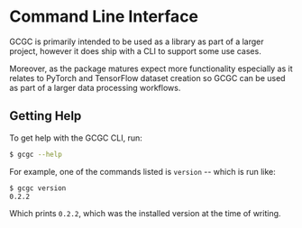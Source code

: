 # Command Line Interface

GCGC is primarily intended to be used as a library as part of a larger project, however it does ship
with a CLI to support some use cases.

Moreover, as the package matures expect more functionality especially as it relates to PyTorch and
TensorFlow dataset creation so GCGC can be used as part of a larger data processing workflows.

## Getting Help

To get help with the GCGC CLI, run:

```sh
$ gcgc --help
```

For example, one of the commands listed is `version` -- which is run like:

```sh
$ gcgc version
0.2.2
```

Which prints `0.2.2`, which was the installed version at the time of writing.
